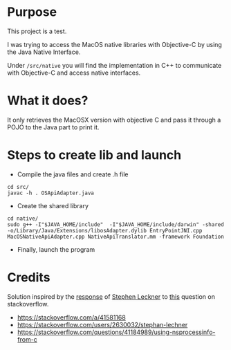 # Purpose
This project is a test.

I was trying to access the MacOS native libraries with Objective-C by using the Java Native Interface.

Under ```/src/native``` you will find the implementation in C++ to communicate with Objective-C and access native
interfaces. 

# What it does?

It only retrieves the MacOSX version with objective C and pass it through a POJO to the Java part to print it.

# Steps to create lib and launch

- Compile the java files and create .h file
```
cd src/
javac -h . OSApiAdapter.java
```

- Create the shared library
```
cd native/
sudo g++ -I"$JAVA_HOME/include"  -I"$JAVA_HOME/include/darwin" -shared -o/Library/Java/Extensions/libosAdapter.dylib EntryPointJNI.cpp  MacOSNativeApiAdapter.cpp NativeApiTranslator.mm -framework Foundation
```
- Finally, launch the program

# Credits

Solution inspired by the [response](https://stackoverflow.com/a/41581168) of [Stephen Leckner](https://stackoverflow.com/users/2630032/stephan-lechner) to [this](https://stackoverflow.com/questions/41184989/using-nsprocessinfo-from-c) question on stackoverflow.
- https://stackoverflow.com/a/41581168
- https://stackoverflow.com/users/2630032/stephan-lechner
- https://stackoverflow.com/questions/41184989/using-nsprocessinfo-from-c